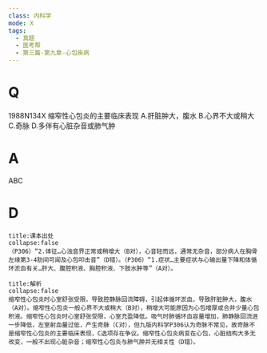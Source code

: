 ```yaml
---
class: 内科学
mode: X
tags:
  - 真题
  - 医考帮
  - 第三篇-第九章-心包疾病
---
```


# Q
1988N134X 缩窄性心包炎的主要临床表现
A.肝脏肿大，腹水
B.心界不大或稍大
C.奇脉
D.多伴有心脏杂音或肺气肿

# A
ABC
# D
```ad-note
title:课本出处
collapse:false
（P306）“2.体征…心浊音界正常或稍增大（B对），心音轻而远，通常无杂音，部分病人在胸骨左缘第3-4肋间可闻及心包叩击音”（D错）。（P306）“1.症状…主要症状与心输出量下降和体循环淤血有关…肝大、腹腔积液、胸腔积液、下肢水肿等”（A对）。
```

```ad-summary
title:解析
collapse:false
缩窄性心包炎时心室舒张受限，导致腔静脉回流障碍，引起体循环淤血，导致肝脏肿大，腹水（A对）。缩窄性心包炎一般心界不大或稍大（B对），稍增大可能原因为心包增厚或合并少量心包积液。缩窄性心包炎时心室舒张受限，心室充盈降低。吸气时肺循环血容量增加，肺静脉回流进一步降低，左室射血量过低，产生奇脉（C对），但九版内科学P306认为奇脉不常见，故奇脉不是缩窄性心包炎的主要临床表现，C选项存在争议。缩窄性心包炎病变在心包，心脏结构大多无改变，一般不出现心脏杂音；缩窄性心包炎与肺气肿并无相关性（D错）。
```

